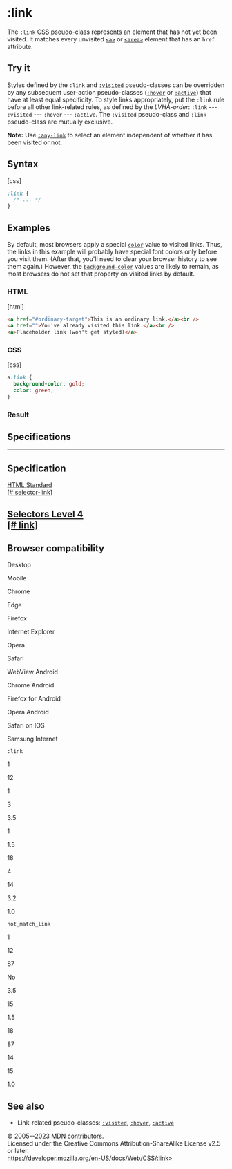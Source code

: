 :link
=====

The `:link` [CSS](https://developer.mozilla.org/en-US/docs/Web/CSS)
[pseudo-class](pseudo-classes.md) represents an element that has not yet
been visited. It matches every unvisited
[`<a>`](https://developer.mozilla.org/en-US/docs/Web/HTML/Element/a) or
[`<area>`](https://developer.mozilla.org/en-US/docs/Web/HTML/Element/area)
element that has an `href` attribute.

Try it
------

Styles defined by the `:link` and [`:visited`](:visited) pseudo-classes
can be overridden by any subsequent user-action pseudo-classes
([`:hover`](:hover) or [`:active`](:active)) that have at least equal
specificity. To style links appropriately, put the `:link` rule before
all other link-related rules, as defined by the *LVHA-order*: `:link`
--- `:visited` --- `:hover` --- `:active`. The `:visited` pseudo-class
and `:link` pseudo-class are mutually exclusive.

**Note:** Use [`:any-link`](:any-link) to select an element independent
of whether it has been visited or not.

Syntax
------

[css]

```css
:link {
  /* ... */
}
```

Examples
--------

By default, most browsers apply a special [`color`](_Resources/Markup%20And%20Styling/css/color.md) value to
visited links. Thus, the links in this example will probably have
special font colors only before you visit them. (After that, you\'ll
need to clear your browser history to see them again.) However, the
[`background-color`](background-color.md) values are likely to remain, as
most browsers do not set that property on visited links by default.

### HTML

[html]

```html
<a href="#ordinary-target">This is an ordinary link.</a><br />
<a href="">You've already visited this link.</a><br />
<a>Placeholder link (won't get styled)</a>
```

### CSS

[css]

```css
a:link {
  background-color: gold;
  color: green;
}
```

### Result

Specifications
--------------

  ----------------------------------------------------------------------------------------------------

Specification
  ----------------------------------------------------------------------------------------------------

  [HTML Standard\
  [\#
  selector-link]](https://html.spec.whatwg.org/multipage/semantics-other.html#selector-link)

[Selectors Level 4\
  [\# link]](https://drafts.csswg.org/selectors/#link)
  ----------------------------------------------------------------------------------------------------

Browser compatibility
---------------------

Desktop

Mobile

Chrome

Edge

Firefox

Internet Explorer

Opera

Safari

WebView Android

Chrome Android

Firefox for Android

Opera Android

Safari on IOS

Samsung Internet

`:link`

1

12

1

3

3.5

1

1.5

18

4

14

3.2

1.0

`not_match_link`

1

12

87

No

3.5

15

1.5

18

87

14

15

1.0

See also
--------

- Link-related pseudo-classes: [`:visited`](:visited),
    [`:hover`](:hover), [`:active`](:active)

© 2005--2023 MDN contributors.\
Licensed under the Creative Commons Attribution-ShareAlike License v2.5
or later.\
https://developer.mozilla.org/en-US/docs/Web/CSS/:link>
